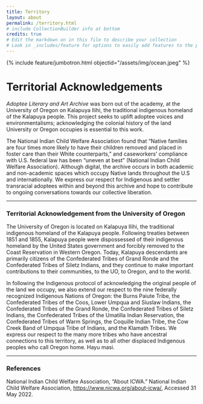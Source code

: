 ```yaml
---
title: Territory
layout: about
permalink: /territory.html
# include CollectionBuilder info at bottom
credits: true
# Edit the markdown on in this file to describe your collection
# Look in _includes/feature for options to easily add features to the page
--- 
```


{% include feature/jumbotron.html objectid="/assets/img/ocean.jpeg" %}

# Territorial Acknowledgements

*Adoptee Literary and Art Archive* was born out of the academy, at the University of Oregon on Kalapuya Ilihi, the traditional indigenous homeland of the Kalapuya people. This project seeks to uplift adoptee voices and environmentalisms; acknowledging the colonial history of the land University or Oregon occupies is essential to this work. 

The National Indian Child Welfare Association found that “Native families are four times more likely to have their children removed and placed in foster care than their White counterparts,” and caseworkers’ compliance with U.S. federal law has been “uneven at best” (National Indian Child Welfare Association). Although digital, the archive occurs in both academic and non-academic spaces which occupy Native lands throughout the U.S and internationally. We express our respect for Indigenous and settler transracial adoptees within and beyond this archive and hope to contribute to ongoing conversations towards our collective liberation. 

---

### Territorial Acknowledgement from the University of Oregon

The University of Oregon is located on Kalapuya Ilihi, the traditional indigenous homeland of the Kalapuya people. Following treaties between 1851 and 1855, Kalapuya people were dispossessed of their indigenous homeland by the United States government and forcibly removed to the Coast Reservation in Western Oregon. Today, Kalapuya descendants are primarily citizens of the Confederated Tribes of Grand Ronde and the Confederated Tribes of Siletz Indians, and they continue to make important contributions to their communities, to the UO, to Oregon, and to the world.

In following the Indigenous protocol of acknowledging the original people of the land we occupy, we also extend our respect to the nine federally recognized Indigenous Nations of Oregon:  the Burns Paiute Tribe, the Confederated Tribes of the Coos, Lower Umpqua and Siuslaw Indians, the Confederated Tribes of the Grand Ronde, the Confederated Tribes of Siletz Indians, the Confederated Tribes of the Umatilla Indian Reservation, the Confederated Tribes of Warm Springs, the Coquille Indian Tribe, the Cow Creek Band of Umpqua Tribe of Indians, and the Klamath Tribes. We express our respect to the many more tribes who have ancestral connections to this territory, as well as to all other displaced Indigenous peoples who call Oregon home. Hayu masi.

---

### References

National Indian Child Welfare Association, “About ICWA.” National Indian Child Welfare Association, https://www.nicwa.org/about-icwa/, Accessed 31 May 2022. 